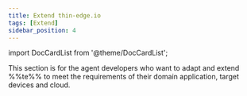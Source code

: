 ```yaml
---
title: Extend thin-edge.io
tags: [Extend]
sidebar_position: 4
---
```


import DocCardList from '@theme/DocCardList';

This section is for the agent developers who want to adapt and extend %%te%%
to meet the requirements of their domain application, target devices and cloud.

<DocCardList />